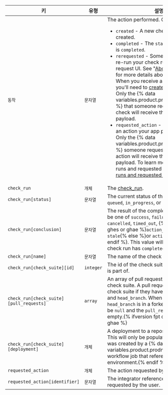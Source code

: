 | 키                                       | 유형        | 설명                                                                                                                                                                                                                                                                                                                     |
| --------------------------------------- | --------- | ---------------------------------------------------------------------------------------------------------------------------------------------------------------------------------------------------------------------------------------------------------------------------------------------------------------------- |
| `동작`                                    | `문자열`     | The action performed. Can be one of: <ul><li> `created` - A new check run was created.</li><li> `completed` - The `status` of the check run is `completed`.</li><li> `rerequested` - Someone requested to re-run your check run from the pull request UI. See "[About status checks](/articles/about-status-checks#checks)" for more details about the GitHub UI. When you receive a `rerequested` action, you'll need to [create a new check run](/rest/reference/checks#create-a-check-run). Only the {% data variables.product.prodname_github_app %} that someone requests to re-run the check will receive the `rerequested` payload.</li><li> `requested_action` - Someone requested an action your app provides to be taken. Only the {% data variables.product.prodname_github_app %} someone requests to perform an action will receive the `requested_action` payload. To learn more about check runs and requested actions, see "[Check runs and requested actions](/rest/reference/checks#check-runs-and-requested-actions)."</li></ul>                                                                                                                                                                                                                                                          |
| `check_run`                             | `개체`      | The [check_run](/rest/reference/checks#get-a-check-run).                                                                                                                                                                                                                                                               |
| `check_run[status]`                     | `문자열`     | The current status of the check run. Can be `queued`, `in_progress`, or `completed`.                                                                                                                                                                                                                                   |
| `check_run[conclusion]`                 | `문자열`     | The result of the completed check run. Can be one of `success`, `failure`, `neutral`, `cancelled`, `timed_out`,  {% ifversion fpt or ghes or ghae %}`action_required` or `stale`{% else %}or `action_required`{% endif %}. This value will be `null` until the check run has `completed`.                              |
| `check_run[name]`                       | `문자열`     | The name of the check run.                                                                                                                                                                                                                                                                                             |
| `check_run[check_suite][id]`            | `integer` | The id of the check suite that this check run is part of.                                                                                                                                                                                                                                                              |
| `check_run[check_suite][pull_requests]` | `array`   | An array of pull requests that match this check suite. A pull request matches a check suite if they have the same `head_sha` and `head_branch`. When the check suite's `head_branch` is in a forked repository it will be `null` and the `pull_requests` array will be empty.{% ifversion fpt or ghes > 3.0 or ghae %}
| `check_run[check_suite][deployment]`    | `개체`      | A deployment to a repository environment. This will only be populated if the check run was created by a {% data variables.product.prodname_actions %} workflow job that references an environment.{% endif %}
| `requested_action`                      | `개체`      | The action requested by the user.                                                                                                                                                                                                                                                                                      |
| `requested_action[identifier]`          | `문자열`     | The integrator reference of the action requested by the user.                                                                                                                                                                                                                                                          |
